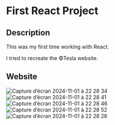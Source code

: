 # First React Project
## Description

This was my first time working with React.

I tried to recreate the ©Tesla website.

## Website
![Capture d’écran 2024-11-01 à 22 28 34](https://github.com/user-attachments/assets/ea30054a-0fa9-4361-8d06-05e4d7184442)
![Capture d’écran 2024-11-01 à 22 28 41](https://github.com/user-attachments/assets/d92ec4dd-f4a8-47ee-931a-fffab1a44168)
![Capture d’écran 2024-11-01 à 22 28 46](https://github.com/user-attachments/assets/51a92505-977e-4ef6-b559-de77c77b266a)
![Capture d’écran 2024-11-01 à 22 28 52](https://github.com/user-attachments/assets/6a0ebc1a-ecc4-485d-866a-a42e1134e3cc)
![Capture d’écran 2024-11-01 à 22 28 26](https://github.com/user-attachments/assets/56032b05-21b5-4ed4-b0c3-868b23675685)
